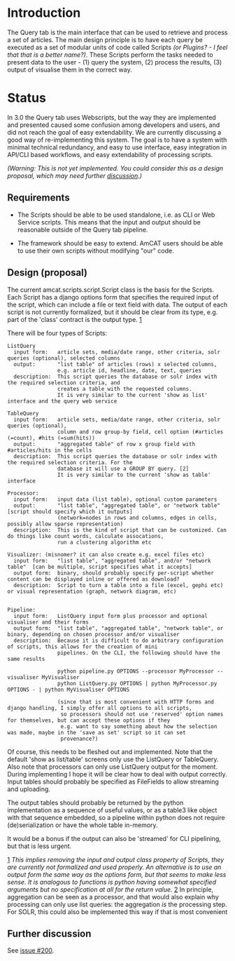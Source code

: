 

# Introduction #

The Query tab is the main interface that can be used to retrieve and process a set of articles. The main design principle is to have each query be executed as a set of modular units of code called Scripts _(or Plugins? - I feel that that is a better name?)_. These Scripts perform the tasks needed to present data to the user - (1) query the system, (2) process the results, (3) output of visualise them in the correct way.

# Status #

In 3.0 the Query tab uses Webscripts, but the way they are implemented and presented caused some confusion among developers and users, and did not reach the goal of easy extendability. We are currently discussing a good way of re-implementing this system. The goal is to have a system with minimal technical redundancy, and easy to use interface, easy integration in API/CLI based workflows, and easy extendability of processing scripts.

_(Warning: This is not yet implemented. You could consider this as a design proposal, which may need further [discussion](http://code.google.com/p/amcat/issues/detail?id=200).)_

## Requirements ##

  * The Scripts should be able to be used standalone, i.e. as CLI or Web Service scripts. This means that the input and output should be reasonable outside of the Query tab pipeline.

  * The framework should be easy to extend. AmCAT users should be able to use their own scripts without modifying "our" code.

## Design (proposal) ##

The current amcat.scripts.script.Script class is the basis for the Scripts. Each Script has a django options form that specifies the required input of the script, which can include a file or text field with data. The output of each script is not currently formalized, but it should be clear from its type, e.g. part of the 'class' contract is the output type. [1](1.md)

There will be four types of Scripts:

```
ListQuery
  input form:   article sets, media/date range, other criteria, solr queries (optional), selected columns
  output:       "list table" of articles (rows) x selected columns, 
                e.g. article id, headline, date, text, queries  
  description:  This script queries the database or solr index with the required selection criteria, and 
                creates a table with the requested columns. 
                It is very similar to the current 'show as list' interface and the query web service 

TableQuery
  input form:   article sets, media/date range, other criteria, solr queries (optional), 
                column and row group-by field, cell option (#articles (=count), #hits (=sum(hits))
  output:       "aggregated table" of row x group field with #articles/hits in the cells
  description:  This script queries the database or solr index with the required selection criteria. For the 
                database it will use a GROUP BY query. [2]
                It is very similar to the current 'show as table' interface

Processor:
  input form:   input data (list table), optional custom parameters
  output:       "list table", "aggregated table", or "network table"  [script should specify which it outputs]
                (network=nodes in rows and columns, edges in cells, possibly allow sparse representation)
  description:  This is the kind of script that can be customized. Can do things like count words, calculate assocations,
                run a clustering algorithm etc

Visualizer: (misnomer? it can also create e.g. excel files etc)
  input form:   "list table", "aggregated table", and/or "network table"  [can be multiple, script specifies what it accepts]
  output form:  binary, should probably specify per-script whether content can be displayed inline or offered as download?
  description:  Script to turn a table into a file (excel, gephi etc) or visual representation (graph, network diagram, etc)
                

Pipeline:
  input form:   ListQuery input form plus processor and optional visualiser and their forms
  output form:  "list table", "aggregated table", "network table", or binary, depending on chosen processor and/or visualiser
  description:  Because it is difficult to do arbitrary configuration of scripts, this allows for the creation of mini 
                pipelines. On the CLI, the following should have the same results

                python pipeline.py OPTIONS --processor MyProcessor --visualiser MyVisualiser
                python ListQuery.py OPTIONS | python MyProcessor.py OPTIONS - | python MyVisualiser OPTIONS 

                (since that is most convenient with HTTP forms and django handling, I simply offer all options to all scripts,
                 so processors should not use 'reserved' option names for themselves, but can accept these options if they
                 e.g. want to say something about how the selection was made, maybe in the 'save as set' script so it can set
                 provenance?)
```

Of course, this needs to be fleshed out and implemented. Note that the default 'show as list/table' screens only use the ListQuery or TableQuery. Also note that processors can only use ListQuery output for the moment. During implementing I hope it will be clear how to deal with output correctly. Input tables should probably be specified as FileFields to allow streaming and uploading.

The output tables should probably be returned by the python implementation as a sequence of useful values, or as a table3 like object with that sequence embedded, so a pipeline within python does not require (de)serialization or have the whole table in-memory.

It would be a bonus if the output can also be 'streamed' for CLI pipelining, but that is less urgent.

[1](1.md) _This implies removing the input and output class property of Scripts, they are currently not formalized and used properly. An alternative is to use an output form the same way as the options form, but that seems to make less sense. It is analogous to functions is python having somewhat specified arguments but no specification at all for the return value._
[2](2.md) In principle, aggregation can be seen as a processor, and that would also explain why processing can only use list queries: the aggregation _is_ the processing step. For SOLR, this could also be implemented this way if that is most convenient

## Further discussion ##
See [issue #200](http://code.google.com/p/amcat/issues/detail?id=200).
